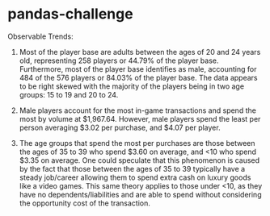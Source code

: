 # pandas-challenge
Observable Trends:

1.  Most of the player base are adults between the ages of 20 and 24 years old, representing 258 players or 44.79% of the player base.  Furthermore, most of the player base identifies as male, accounting for 484 of the 576 players or 84.03% of the player base.  The data appears to be right skewed with the majority of the players being in two age groups: 15 to 19 and 20 to 24.

2.  Male players account for the most in-game transactions and spend the most by volume at $1,967.64.  However, male players spend the least per person averaging $3.02 per purchase, and $4.07 per player.

3. The age groups that spend the most per purchases are those between the ages of 35 to 39 who spend $3.60 on average, and <10 who spend $3.35 on average.  One could speculate that this phenomenon is caused by the fact that those between the ages of 35 to 39 typically have a steady job/career allowing them to spend extra cash on luxury goods like a video games.  This same theory applies to those under <10, as they have no dependents/liabilities and are able to spend without considering the opportunity cost of the transaction.
